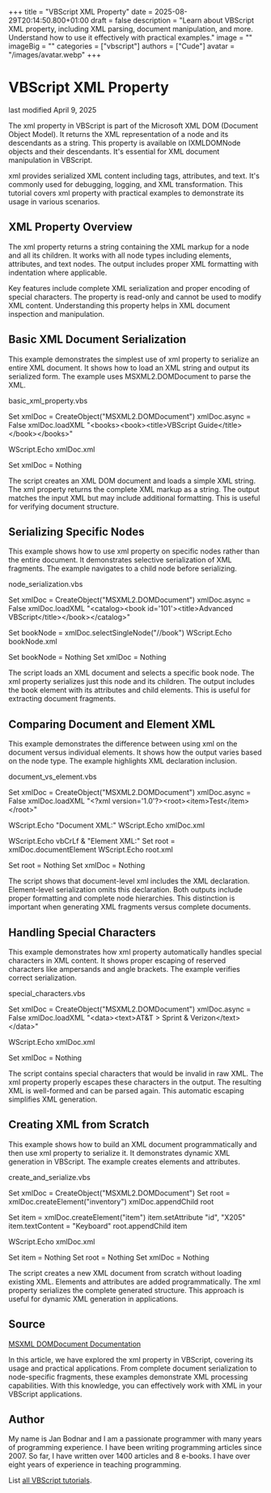 +++
title = "VBScript XML Property"
date = 2025-08-29T20:14:50.800+01:00
draft = false
description = "Learn about VBScript XML property, including XML parsing, document manipulation, and more. Understand how to use it effectively with practical examples."
image = ""
imageBig = ""
categories = ["vbscript"]
authors = ["Cude"]
avatar = "/images/avatar.webp"
+++

# VBScript XML Property

last modified April 9, 2025

The xml property in VBScript is part of the Microsoft XML DOM
(Document Object Model). It returns the XML representation of a node and its
descendants as a string. This property is available on IXMLDOMNode objects and
their descendants. It's essential for XML document manipulation in VBScript.

xml provides serialized XML content including tags, attributes,
and text. It's commonly used for debugging, logging, and XML transformation.
This tutorial covers xml property with practical examples to
demonstrate its usage in various scenarios.

## XML Property Overview

The xml property returns a string containing the XML markup for
a node and all its children. It works with all node types including elements,
attributes, and text nodes. The output includes proper XML formatting with
indentation where applicable.

Key features include complete XML serialization and proper encoding of special
characters. The property is read-only and cannot be used to modify XML content.
Understanding this property helps in XML document inspection and manipulation.

## Basic XML Document Serialization

This example demonstrates the simplest use of xml property to
serialize an entire XML document. It shows how to load an XML string and output
its serialized form. The example uses MSXML2.DOMDocument to parse the XML.

basic_xml_property.vbs
  

Set xmlDoc = CreateObject("MSXML2.DOMDocument")
xmlDoc.async = False
xmlDoc.loadXML "&lt;books&gt;&lt;book&gt;&lt;title&gt;VBScript Guide&lt;/title&gt;&lt;/book&gt;&lt;/books&gt;"

WScript.Echo xmlDoc.xml

Set xmlDoc = Nothing

The script creates an XML DOM document and loads a simple XML string. The
xml property returns the complete XML markup as a string. The
output matches the input XML but may include additional formatting. This is
useful for verifying document structure.

## Serializing Specific Nodes

This example shows how to use xml property on specific nodes
rather than the entire document. It demonstrates selective serialization of
XML fragments. The example navigates to a child node before serializing.

node_serialization.vbs
  

Set xmlDoc = CreateObject("MSXML2.DOMDocument")
xmlDoc.async = False
xmlDoc.loadXML "&lt;catalog&gt;&lt;book id='101'&gt;&lt;title&gt;Advanced VBScript&lt;/title&gt;&lt;/book&gt;&lt;/catalog&gt;"

Set bookNode = xmlDoc.selectSingleNode("//book")
WScript.Echo bookNode.xml

Set bookNode = Nothing
Set xmlDoc = Nothing

The script loads an XML document and selects a specific book node. The
xml property serializes just this node and its children. The output
includes the book element with its attributes and child elements. This is useful
for extracting document fragments.

## Comparing Document and Element XML

This example demonstrates the difference between using xml on the
document versus individual elements. It shows how the output varies based on
the node type. The example highlights XML declaration inclusion.

document_vs_element.vbs
  

Set xmlDoc = CreateObject("MSXML2.DOMDocument")
xmlDoc.async = False
xmlDoc.loadXML "&lt;?xml version='1.0'?&gt;&lt;root&gt;&lt;item&gt;Test&lt;/item&gt;&lt;/root&gt;"

WScript.Echo "Document XML:"
WScript.Echo xmlDoc.xml

WScript.Echo vbCrLf &amp; "Element XML:"
Set root = xmlDoc.documentElement
WScript.Echo root.xml

Set root = Nothing
Set xmlDoc = Nothing

The script shows that document-level xml includes the XML
declaration. Element-level serialization omits this declaration. Both outputs
include proper formatting and complete node hierarchies. This distinction is
important when generating XML fragments versus complete documents.

## Handling Special Characters

This example demonstrates how xml property automatically handles
special characters in XML content. It shows proper escaping of reserved
characters like ampersands and angle brackets. The example verifies correct
serialization.

special_characters.vbs
  

Set xmlDoc = CreateObject("MSXML2.DOMDocument")
xmlDoc.async = False
xmlDoc.loadXML "&lt;data&gt;&lt;text&gt;AT&amp;T &gt; Sprint &amp; Verizon&lt;/text&gt;&lt;/data&gt;"

WScript.Echo xmlDoc.xml

Set xmlDoc = Nothing

The script contains special characters that would be invalid in raw XML. The
xml property properly escapes these characters in the output. The
resulting XML is well-formed and can be parsed again. This automatic escaping
simplifies XML generation.

## Creating XML from Scratch

This example shows how to build an XML document programmatically and then use
xml property to serialize it. It demonstrates dynamic XML
generation in VBScript. The example creates elements and attributes.

create_and_serialize.vbs
  

Set xmlDoc = CreateObject("MSXML2.DOMDocument")
Set root = xmlDoc.createElement("inventory")
xmlDoc.appendChild root

Set item = xmlDoc.createElement("item")
item.setAttribute "id", "X205"
item.textContent = "Keyboard"
root.appendChild item

WScript.Echo xmlDoc.xml

Set item = Nothing
Set root = Nothing
Set xmlDoc = Nothing

The script creates a new XML document from scratch without loading existing XML.
Elements and attributes are added programmatically. The xml
property serializes the complete generated structure. This approach is useful for
dynamic XML generation in applications.

## Source

[MSXML DOMDocument Documentation](https://learn.microsoft.com/en-us/previous-versions/windows/desktop/ms760399(v=vs.85))

In this article, we have explored the xml property in VBScript,
covering its usage and practical applications. From complete document
serialization to node-specific fragments, these examples demonstrate XML
processing capabilities. With this knowledge, you can effectively work with XML
in your VBScript applications.

## Author

My name is Jan Bodnar and I am a passionate programmer with many years of
programming experience. I have been writing programming articles since 2007. So
far, I have written over 1400 articles and 8 e-books. I have over eight years of
experience in teaching programming.

List [all VBScript tutorials](/vbscript/).